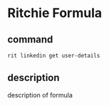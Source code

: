 # Ritchie Formula

## command

```bash
rit linkedin get user-details
```

## description

description of formula
